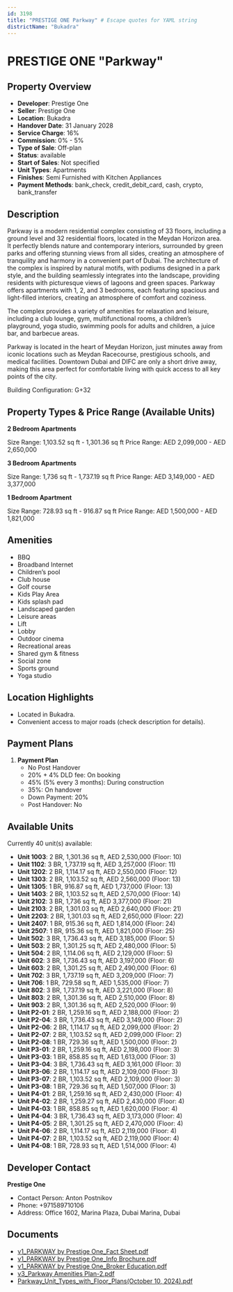 ```yaml
---
id: 3198
title: "PRESTIGE ONE Parkway" # Escape quotes for YAML string
districtName: "Bukadra"
---
```


# PRESTIGE ONE "Parkway"

## Property Overview
- **Developer**: Prestige One
- **Seller**: Prestige One
- **Location**: Bukadra
- **Handover Date**: 31 January 2028
- **Service Charge**: 16%
- **Commission**: 0% - 5%
- **Type of Sale**: Off-plan
- **Status**: available
- **Start of Sales**: Not specified
- **Unit Types**: Apartments
- **Finishes**: Semi Furnished with Kitchen Appliances
- **Payment Methods**: bank_check, credit_debit_card, cash, crypto, bank_transfer

## Description
Parkway is a modern residential complex consisting of 33 floors, including a ground level and 32 residential floors, located in the Meydan Horizon area. It perfectly blends nature and contemporary interiors, surrounded by green parks and offering stunning views from all sides, creating an atmosphere of tranquility and harmony in a convenient part of Dubai. The architecture of the complex is inspired by natural motifs, with podiums designed in a park style, and the building seamlessly integrates into the landscape, providing residents with picturesque views of lagoons and green spaces. Parkway offers apartments with 1, 2, and 3 bedrooms, each featuring spacious and light-filled interiors, creating an atmosphere of comfort and coziness.

The complex provides a variety of amenities for relaxation and leisure, including a club lounge, gym, multifunctional rooms, a children’s playground, yoga studio, swimming pools for adults and children, a juice bar, and barbecue areas.

Parkway is located in the heart of Meydan Horizon, just minutes away from iconic locations such as Meydan Racecourse, prestigious schools, and medical facilities. Downtown Dubai and DIFC are only a short drive away, making this area perfect for comfortable living with quick access to all key points of the city.

Building Configuration: G+32

## Property Types & Price Range (Available Units)
**2 Bedroom Apartments**

Size Range: 1,103.52 sq ft - 1,301.36 sq ft
Price Range: AED 2,099,000 - AED 2,650,000

**3 Bedroom Apartments**

Size Range: 1,736 sq ft - 1,737.19 sq ft
Price Range: AED 3,149,000 - AED 3,377,000

**1 Bedroom Apartment**

Size Range: 728.93 sq ft - 916.87 sq ft
Price Range: AED 1,500,000 - AED 1,821,000

## Amenities
- BBQ
- Broadband Internet
- Children’s pool
- Club house
- Golf course
- Kids Play Area
- Kids splash pad
- Landscaped garden
- Leisure areas
- Lift
- Lobby
- Outdoor cinema
- Recreational areas
- Shared gym & fitness
- Social zone
- Sports ground
- Yoga studio

## Location Highlights
- Located in Bukadra.
- Convenient access to major roads (check description for details).

## Payment Plans
1. **Payment Plan**
   - No Post Handover
   - 20% + 4% DLD fee: On booking
   - 45% (5% every 3 months): During construction
   - 35%: On handover
   - Down Payment: 20%
   - Post Handover: No

## Available Units
Currently 40 unit(s) available:
- **Unit 1003**: 2 BR, 1,301.36 sq ft, AED 2,530,000 (Floor: 10)
- **Unit 1102**: 3 BR, 1,737.19 sq ft, AED 3,257,000 (Floor: 11)
- **Unit 1202**: 2 BR, 1,114.17 sq ft, AED 2,550,000 (Floor: 12)
- **Unit 1303**: 2 BR, 1,103.52 sq ft, AED 2,560,000 (Floor: 13)
- **Unit 1305**: 1 BR, 916.87 sq ft, AED 1,737,000 (Floor: 13)
- **Unit 1403**: 2 BR, 1,103.52 sq ft, AED 2,570,000 (Floor: 14)
- **Unit 2102**: 3 BR, 1,736 sq ft, AED 3,377,000 (Floor: 21)
- **Unit 2103**: 2 BR, 1,301.03 sq ft, AED 2,640,000 (Floor: 21)
- **Unit 2203**: 2 BR, 1,301.03 sq ft, AED 2,650,000 (Floor: 22)
- **Unit 2407**: 1 BR, 915.36 sq ft, AED 1,814,000 (Floor: 24)
- **Unit 2507**: 1 BR, 915.36 sq ft, AED 1,821,000 (Floor: 25)
- **Unit 502**: 3 BR, 1,736.43 sq ft, AED 3,185,000 (Floor: 5)
- **Unit 503**: 2 BR, 1,301.25 sq ft, AED 2,480,000 (Floor: 5)
- **Unit 504**: 2 BR, 1,114.06 sq ft, AED 2,129,000 (Floor: 5)
- **Unit 602**: 3 BR, 1,736.43 sq ft, AED 3,197,000 (Floor: 6)
- **Unit 603**: 2 BR, 1,301.25 sq ft, AED 2,490,000 (Floor: 6)
- **Unit 702**: 3 BR, 1,737.19 sq ft, AED 3,209,000 (Floor: 7)
- **Unit 706**: 1 BR, 729.58 sq ft, AED 1,535,000 (Floor: 7)
- **Unit 802**: 3 BR, 1,737.19 sq ft, AED 3,221,000 (Floor: 8)
- **Unit 803**: 2 BR, 1,301.36 sq ft, AED 2,510,000 (Floor: 8)
- **Unit 903**: 2 BR, 1,301.36 sq ft, AED 2,520,000 (Floor: 9)
- **Unit P2-01**: 2 BR, 1,259.16 sq ft, AED 2,188,000 (Floor: 2)
- **Unit P2-04**: 3 BR, 1,736.43 sq ft, AED 3,149,000 (Floor: 2)
- **Unit P2-06**: 2 BR, 1,114.17 sq ft, AED 2,099,000 (Floor: 2)
- **Unit P2-07**: 2 BR, 1,103.52 sq ft, AED 2,099,000 (Floor: 2)
- **Unit P2-08**: 1 BR, 729.36 sq ft, AED 1,500,000 (Floor: 2)
- **Unit P3-01**: 2 BR, 1,259.16 sq ft, AED 2,198,000 (Floor: 3)
- **Unit P3-03**: 1 BR, 858.85 sq ft, AED 1,613,000 (Floor: 3)
- **Unit P3-04**: 3 BR, 1,736.43 sq ft, AED 3,161,000 (Floor: 3)
- **Unit P3-06**: 2 BR, 1,114.17 sq ft, AED 2,109,000 (Floor: 3)
- **Unit P3-07**: 2 BR, 1,103.52 sq ft, AED 2,109,000 (Floor: 3)
- **Unit P3-08**: 1 BR, 729.36 sq ft, AED 1,507,000 (Floor: 3)
- **Unit P4-01**: 2 BR, 1,259.16 sq ft, AED 2,430,000 (Floor: 4)
- **Unit P4-02**: 2 BR, 1,259.27 sq ft, AED 2,430,000 (Floor: 4)
- **Unit P4-03**: 1 BR, 858.85 sq ft, AED 1,620,000 (Floor: 4)
- **Unit P4-04**: 3 BR, 1,736.43 sq ft, AED 3,173,000 (Floor: 4)
- **Unit P4-05**: 2 BR, 1,301.25 sq ft, AED 2,470,000 (Floor: 4)
- **Unit P4-06**: 2 BR, 1,114.17 sq ft, AED 2,119,000 (Floor: 4)
- **Unit P4-07**: 2 BR, 1,103.52 sq ft, AED 2,119,000 (Floor: 4)
- **Unit P4-08**: 1 BR, 728.93 sq ft, AED 1,514,000 (Floor: 4)

## Developer Contact
**Prestige One**
- Contact Person: Anton Postnikov
- Phone: +971589710106
- Address: Office 1602, Marina Plaza, Dubai Marina, Dubai

## Documents
- [v1_PARKWAY by Prestige One_Fact Sheet.pdf](https://cdn.geniemap.net/2024/09/27/bBMjNhPNTzSWoYKVSzQkpd5z735Zcw8MtgIy1tIJ.pdf)
- [v1_PARKWAY by Prestige One_Info Brochure.pdf](https://cdn.geniemap.net/2024/09/27/Dm1GMXw8gzi4dVCTTgve8P7Kci1DA5OCboYzp9or.pdf)
- [v1_PARKWAY by Prestige One_Broker Education.pdf](https://cdn.geniemap.net/2024/09/27/HyylvzFFOTRQBB7AIBXzN5gVhXNfd8hyJ1xnnktz.pdf)
- [v3_Parkway Amenities Plan-2.pdf](https://cdn.geniemap.net/2024/10/24/RT9KoxvBOGRcXN5SwFwlkijwAdANGlKzMBzkInN0.pdf)
- [Parkway_Unit_Types_with_Floor_Plans(October 10, 2024).pdf](https://cdn.geniemap.net/2024/10/24/G3vfU7xHFSFgAKYxbdlFUjsqNegl5DjNWbSRE7fC.pdf)
